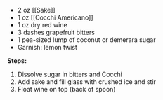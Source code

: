 - 2 oz [[Sake]]
- 1 oz [[Cocchi Americano]]
- 1 oz dry red wine
- 3 dashes grapefruit bitters
- 1 pea-sized lump of coconut or demerara sugar
- Garnish: lemon twist

**Steps:**
 
1. Dissolve sugar in bitters and Cocchi
2. Add sake and fill glass with crushed ice and stir
3. Float wine on top (back of spoon)